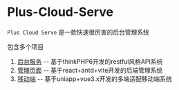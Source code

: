 # Plus-Cloud-Serve

``Plus Cloud Serve`` 是一款快速很厉害的后台管理系统

包含多个项目

1. [后台服务](https://github.com/edgardong/plus-cloud-open.git) -- 基于thinkPHP6开发的restful风格API系统
2. [管理页面](https://github.com/edgardong/plus-cloud-views.git) -- 基于react+antd+vite开发的后端管理系统
3. [移动端](https://github.com/edgardong/plus-cloud-uniapp.git)  -- 基于uniapp+vue3.x开发的多端适配移动端系统
